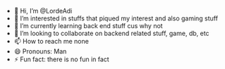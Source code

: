 - 👋 Hi, I’m @LordeAdi
- 👀 I’m interested in stuffs that piqued my interest and also gaming stuff
- 🌱 I’m currently learning back end stuff cus why not
- 💞️ I’m looking to collaborate on backend related stuff, game, db, etc
- 📫 How to reach me none
- 😄 Pronouns: Man
- ⚡ Fun fact: there is no fun in fact

<!---
LordeAdi/LordeAdi is a ✨ special ✨ repository because its `README.md` (this file) appears on your GitHub profile.
You can click the Preview link to take a look at your changes.
--->
